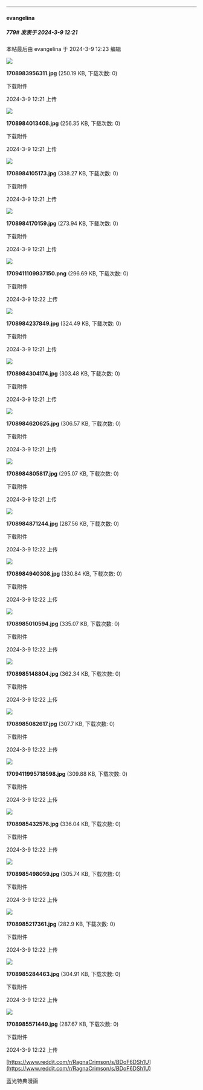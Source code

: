 ﻿
*****

####  evangelina  
##### 779#       发表于 2024-3-9 12:21

 本帖最后由 evangelina 于 2024-3-9 12:23 编辑 

<img src="https://img.saraba1st.com/forum/202403/09/122149fjj2eo2ybyxethde.jpg" referrerpolicy="no-referrer">

<strong>1708983956311.jpg</strong> (250.19 KB, 下载次数: 0)

下载附件

2024-3-9 12:21 上传

<img src="https://img.saraba1st.com/forum/202403/09/122151ubifg48tiit8cilp.jpg" referrerpolicy="no-referrer">

<strong>1708984013408.jpg</strong> (256.35 KB, 下载次数: 0)

下载附件

2024-3-9 12:21 上传

<img src="https://img.saraba1st.com/forum/202403/09/122152ve444uqv7z5ifqk5.jpg" referrerpolicy="no-referrer">

<strong>1708984105173.jpg</strong> (338.27 KB, 下载次数: 0)

下载附件

2024-3-9 12:21 上传

<img src="https://img.saraba1st.com/forum/202403/09/122154x4u9l2hyu4uju292.jpg" referrerpolicy="no-referrer">

<strong>1708984170159.jpg</strong> (273.94 KB, 下载次数: 0)

下载附件

2024-3-9 12:21 上传

<img src="https://img.saraba1st.com/forum/202403/09/122214wffzmmmcc6sh6mhz.png" referrerpolicy="no-referrer">

<strong>1709411109937150.png</strong> (296.69 KB, 下载次数: 0)

下载附件

2024-3-9 12:22 上传

<img src="https://img.saraba1st.com/forum/202403/09/122155wbg0ppt6f7tyhyj5.jpg" referrerpolicy="no-referrer">

<strong>1708984237849.jpg</strong> (324.49 KB, 下载次数: 0)

下载附件

2024-3-9 12:21 上传

<img src="https://img.saraba1st.com/forum/202403/09/122156lrk5kcbg5b0xbtdp.jpg" referrerpolicy="no-referrer">

<strong>1708984304174.jpg</strong> (303.48 KB, 下载次数: 0)

下载附件

2024-3-9 12:21 上传

<img src="https://img.saraba1st.com/forum/202403/09/122158qlwzpw08ch83u3cb.jpg" referrerpolicy="no-referrer">

<strong>1708984620625.jpg</strong> (306.57 KB, 下载次数: 0)

下载附件

2024-3-9 12:21 上传

<img src="https://img.saraba1st.com/forum/202403/09/122159g3nnrd0k3rxnwdnd.jpg" referrerpolicy="no-referrer">

<strong>1708984805817.jpg</strong> (295.07 KB, 下载次数: 0)

下载附件

2024-3-9 12:21 上传

<img src="https://img.saraba1st.com/forum/202403/09/122200n8nzr2rm0z2u1nwi.jpg" referrerpolicy="no-referrer">

<strong>1708984871244.jpg</strong> (287.56 KB, 下载次数: 0)

下载附件

2024-3-9 12:22 上传

<img src="https://img.saraba1st.com/forum/202403/09/122202diqkqkxlgkidrkq3.jpg" referrerpolicy="no-referrer">

<strong>1708984940308.jpg</strong> (330.84 KB, 下载次数: 0)

下载附件

2024-3-9 12:22 上传

<img src="https://img.saraba1st.com/forum/202403/09/122203t0f0afbbg19gf0zf.jpg" referrerpolicy="no-referrer">

<strong>1708985010594.jpg</strong> (335.07 KB, 下载次数: 0)

下载附件

2024-3-9 12:22 上传

<img src="https://img.saraba1st.com/forum/202403/09/122206x20jo2b35d5r99rv.jpg" referrerpolicy="no-referrer">

<strong>1708985148804.jpg</strong> (362.34 KB, 下载次数: 0)

下载附件

2024-3-9 12:22 上传

<img src="https://img.saraba1st.com/forum/202403/09/122205v4j0zuz9yff0kpju.jpg" referrerpolicy="no-referrer">

<strong>1708985082617.jpg</strong> (307.7 KB, 下载次数: 0)

下载附件

2024-3-9 12:22 上传

<img src="https://img.saraba1st.com/forum/202403/09/122256k90n1n19z1661k7a.jpg" referrerpolicy="no-referrer">

<strong>1709411995718598.jpg</strong> (309.88 KB, 下载次数: 0)

下载附件

2024-3-9 12:22 上传

<img src="https://img.saraba1st.com/forum/202403/09/122210m5q04q1o9b5rdz5h.jpg" referrerpolicy="no-referrer">

<strong>1708985432576.jpg</strong> (336.04 KB, 下载次数: 0)

下载附件

2024-3-9 12:22 上传

<img src="https://img.saraba1st.com/forum/202403/09/122212d5hckz3hbchh5913.jpg" referrerpolicy="no-referrer">

<strong>1708985498059.jpg</strong> (305.74 KB, 下载次数: 0)

下载附件

2024-3-9 12:22 上传

<img src="https://img.saraba1st.com/forum/202403/09/122207ncx90k8o4h05dq44.jpg" referrerpolicy="no-referrer">

<strong>1708985217361.jpg</strong> (282.9 KB, 下载次数: 0)

下载附件

2024-3-9 12:22 上传

<img src="https://img.saraba1st.com/forum/202403/09/122209jhrjnbhjb0z680lb.jpg" referrerpolicy="no-referrer">

<strong>1708985284463.jpg</strong> (304.91 KB, 下载次数: 0)

下载附件

2024-3-9 12:22 上传

<img src="https://img.saraba1st.com/forum/202403/09/122213piu022jif0f5cu56.jpg" referrerpolicy="no-referrer">

<strong>1708985571449.jpg</strong> (287.67 KB, 下载次数: 0)

下载附件

2024-3-9 12:22 上传

[https://www.reddit.com/r/RagnaCrimson/s/BDoF6DSh1U](https://www.reddit.com/r/RagnaCrimson/s/BDoF6DSh1U)

蓝光特典漫画

